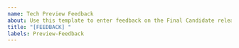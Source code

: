 ```yaml
---
name: Tech Preview Feedback
about: Use this template to enter feedback on the Final Candidate release of MF2
title: "[FEEDBACK] "
labels: Preview-Feedback
---
```

